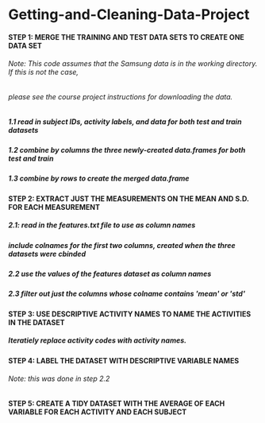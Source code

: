 Getting-and-Cleaning-Data-Project
=================================
#### STEP 1: MERGE THE TRAINING AND TEST DATA SETS TO CREATE ONE DATA SET

###### Note: This code assumes that the Samsung data is in the working directory. If this is not the case,
###### please see the course project instructions for downloading the data.

##### 1.1 read in subject IDs, activity labels, and data for both test and train datasets
##### 1.2 combine by columns the three newly-created data.frames for both test and train
##### 1.3 combine by rows to create the merged data.frame

#### STEP 2: EXTRACT JUST THE MEASUREMENTS ON THE MEAN AND S.D. FOR EACH MEASUREMENT

##### 2.1: read in the features.txt file to use as column names
##### include colnames for the first two columns, created when the three datasets were cbinded
##### 2.2 use the values of the features dataset as column names
##### 2.3 filter out just the columns whose colname contains 'mean' or 'std'

#### STEP 3: USE DESCRIPTIVE ACTIVITY NAMES TO NAME THE ACTIVITIES IN THE DATASET

##### Iteratiely replace activity codes with activity names.

#### STEP 4: LABEL THE DATASET WITH DESCRIPTIVE VARIABLE NAMES

###### Note: this was done in step 2.2

#### STEP 5: CREATE A TIDY DATASET WITH THE AVERAGE OF EACH VARIABLE FOR EACH ACTIVITY AND EACH SUBJECT
